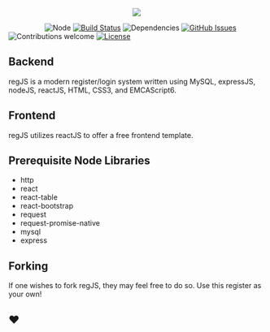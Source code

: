 <p align="center"><img src="https://i.ibb.co/KmvxDNL/rocket-1f680.png"></p>

&nbsp;&nbsp;&nbsp;&nbsp;&nbsp;&nbsp;&nbsp;&nbsp;&nbsp;&nbsp;&nbsp;&nbsp;&nbsp;&nbsp;&nbsp;&nbsp;&nbsp;
![Node](https://img.shields.io/npm/v/npm.svg)
[![Build Status](https://travis-ci.org/anfederico/Clairvoyant.svg?branch=master)](https://travis-ci.org/anfederico/Clairvoyant)
![Dependencies](https://img.shields.io/badge/dependencies-up%20to%20date-brightgreen.svg)
[![GitHub Issues](https://img.shields.io/github/issues/swingsets/colorize.svg)](https://github.com/swingsets/colorize/issues)
![Contributions welcome](https://img.shields.io/badge/contributions-welcome-orange.svg)
[![License](https://img.shields.io/badge/license-MIT-blue.svg)](https://opensource.org/licenses/MIT)

## Backend
regJS is a modern register/login system written using MySQL, expressJS, nodeJS, reactJS, HTML, CSS3, and EMCAScript6.

## Frontend
regJS utilizes reactJS to offer a free frontend template.

## Prerequisite Node Libraries

* http
* react
* react-table
* react-bootstrap
* request
* request-promise-native
* mysql
* express

## Forking
If one wishes to fork regJS, they may feel free to do so. Use this register as your own!

## ❤️
<br/>
